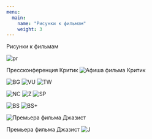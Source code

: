 ```yaml
---
menu:
  main:
    name: "Рисунки к фильмам"
    weight: 3
---
```

Рисунки к фильмам

![pr](IMG_7588.JPG)

Прессконференция Критик
![Афиша фильма Критик](Кweритик.jpg)




![BG](03BG.png)
![VU](VU+.png)
![TW](TomWaits+.png)

![NC](NC.png)
![Z](Z.png)
![SP](SP.png)

![BS](BS.png)
![BS+](BS+.png)

![Премьера фильма Джазист](Jazzman.png)

Премьера фильма Джазист
![J](J.png)




